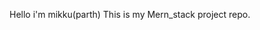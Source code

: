 Hello i'm mikku(parth) 
This is my Mern_stack project repo.

<!---
mikku998/mikku998 is a ✨ special ✨ repository because its `README.md` (this file) appears on your GitHub profile.
You can click the Preview link to take a look at your changes.
--->
